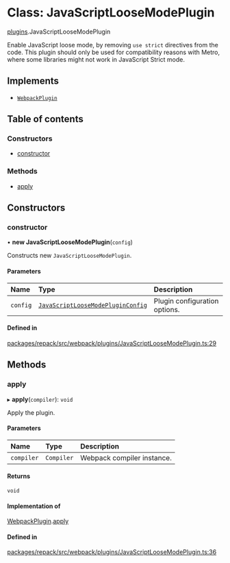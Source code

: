 # Class: JavaScriptLooseModePlugin

[plugins](../modules/plugins.md).JavaScriptLooseModePlugin

Enable JavaScript loose mode, by removing `use strict` directives from the code.
This plugin should only be used for compatibility reasons with Metro, where some libraries
might not work in JavaScript Strict mode.

## Implements

- [`WebpackPlugin`](../interfaces/WebpackPlugin.md)

## Table of contents

### Constructors

- [constructor](plugins.JavaScriptLooseModePlugin.md#constructor)

### Methods

- [apply](plugins.JavaScriptLooseModePlugin.md#apply)

## Constructors

### constructor

• **new JavaScriptLooseModePlugin**(`config`)

Constructs new `JavaScriptLooseModePlugin`.

#### Parameters

| Name | Type | Description |
| :------ | :------ | :------ |
| `config` | [`JavaScriptLooseModePluginConfig`](../interfaces/plugins.JavaScriptLooseModePluginConfig.md) | Plugin configuration options. |

#### Defined in

[packages/repack/src/webpack/plugins/JavaScriptLooseModePlugin.ts:29](https://github.com/callstack/repack/blob/9e6a11a/packages/repack/src/webpack/plugins/JavaScriptLooseModePlugin.ts#L29)

## Methods

### apply

▸ **apply**(`compiler`): `void`

Apply the plugin.

#### Parameters

| Name | Type | Description |
| :------ | :------ | :------ |
| `compiler` | `Compiler` | Webpack compiler instance. |

#### Returns

`void`

#### Implementation of

[WebpackPlugin](../interfaces/WebpackPlugin.md).[apply](../interfaces/WebpackPlugin.md#apply)

#### Defined in

[packages/repack/src/webpack/plugins/JavaScriptLooseModePlugin.ts:36](https://github.com/callstack/repack/blob/9e6a11a/packages/repack/src/webpack/plugins/JavaScriptLooseModePlugin.ts#L36)
